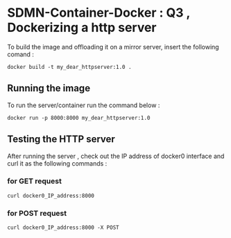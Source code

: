 # SDMN-Container-Docker : Q3 , Dockerizing a http server 
To build the image and offloading it on a mirror server, insert the following comand :

```
docker build -t my_dear_httpserver:1.0 .
```
## Running the image 

To run the server/container run the command below :

```
docker run -p 8000:8000 my_dear_httpserver:1.0
```
## Testing the HTTP server
After running the server , check out the IP address of docker0 interface and curl it as the following commands :

### for GET request 
```
curl docker0_IP_address:8000  
```
### for POST request 
```
curl docker0_IP_address:8000 -X POST
```



